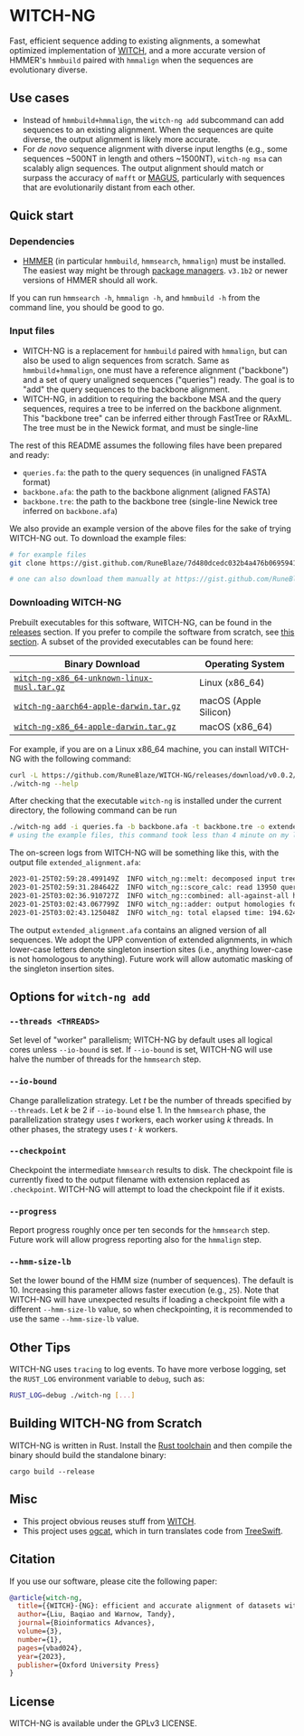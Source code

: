 WITCH-NG
================

Fast, efficient sequence adding to existing alignments, a somewhat optimized implementation of [WITCH](https://github.com/c5shen/WITCH), and a more accurate version of HMMER's `hmmbuild` paired with `hmmalign` when the sequences are evolutionary diverse.

## Use cases

 - Instead of `hmmbuild+hmmalign`, the `witch-ng add` subcommand can add sequences to an existing alignment. When the sequences are quite diverse, the output alignment is likely more accurate.
 - For *de novo* sequence alignment with diverse input lengths (e.g., some sequences ~500NT in length and others ~1500NT), `witch-ng msa` can scalably align sequences. The output alignment should match or surpass the accuracy of `mafft` or [MAGUS](https://github.com/vlasmirnov/MAGUS), particularly with sequences that are evolutionarily distant from each other.

## Quick start

### Dependencies

 - [HMMER](http://hmmer.org/) (in particular `hmmbuild`, `hmmsearch`, `hmmalign`) must be installed. The easiest way might be through [package managers](http://hmmer.org/documentation.html). `v3.1b2` or newer versions of HMMER should all work.

If you can run `hmmsearch -h`, `hmmalign -h`, and `hmmbuild -h` from the command line, you should be good to go.

### Input files

 - WITCH-NG is a replacement for `hmmbuild` paired with `hmmalign`, but can also be used to align sequences from scratch. Same as `hmmbuild`+`hmmalign`, one must have a reference alignment ("backbone") and a set of query unaligned sequences ("queries") ready. The goal is to "add" the query sequences to the backbone alignment.
 - WITCH-NG, in addition to requiring the backbone MSA and the query sequences, requires a tree to be inferred on the backbone alignment. This "backbone tree" can be inferred either through FastTree or RAxML. The tree must be in the Newick format, and must be single-line

The rest of this README assumes the following files have been prepared and ready:

  - `queries.fa`: the path to the query sequences (in unaligned FASTA format)
  - `backbone.afa`: the path to the backbone alignment (aligned FASTA)
  - `backbone.tre`: the path to the backbone tree (single-line Newick tree inferred on `backbone.afa`)

We also provide an example version of the above files for the sake of trying WITCH-NG out. To download the example files:

```bash
# for example files
git clone https://gist.github.com/RuneBlaze/7d480dcedc032b4a476b06959410916b witch-ng-examples && cd witch-ng-examples

# one can also download them manually at https://gist.github.com/RuneBlaze/7d480dcedc032b4a476b06959410916b
```

### Downloading WITCH-NG

Prebuilt executables for this software, WITCH-NG, can be found in the [releases](https://github.com/RuneBlaze/WITCH-NG/releases/) section. If you prefer to compile the software from scratch, see [this section](#building-witch-ng-from-scratch). A subset of the provided executables can be found here:

| Binary Download                                                            | Operating System |
|----------------------------------------------------------------------------------|---------------------------------|
| [`witch-ng-x86_64-unknown-linux-musl.tar.gz`](https://github.com/RuneBlaze/WITCH-NG/releases/download/v0.0.2/witch-ng-x86_64-unknown-linux-musl.tar.gz)         | Linux (x86_64)                   |
| [`witch-ng-aarch64-apple-darwin.tar.gz`](https://github.com/RuneBlaze/WITCH-NG/releases/download/v0.0.2/witch-ng-aarch64-apple-darwin.tar.gz)              | macOS (Apple Silicon)            |
| [`witch-ng-x86_64-apple-darwin.tar.gz`](https://github.com/RuneBlaze/WITCH-NG/releases/download/v0.0.2/witch-ng-x86_64-apple-darwin.tar.gz)                | macOS (x86_64)                   |

For example, if you are on a Linux x86_64 machine, you can install WITCH-NG with the following command:

```bash
curl -L https://github.com/RuneBlaze/WITCH-NG/releases/download/v0.0.2/witch-ng-x86_64-unknown-linux-musl.tar.gz | tar -xz
./witch-ng --help
```


After checking that the executable `witch-ng` is installed under the current directory, the following command can be run

```bash
./witch-ng add -i queries.fa -b backbone.afa -t backbone.tre -o extended_alignment.afa
# using the example files, this command took less than 4 minute on my laptop
```

The on-screen logs from WITCH-NG will be something like this, with the output file `extended_alignment.afa`:

```bash
2023-01-25T02:59:28.499149Z  INFO witch_ng::melt: decomposed input tree num_subsets=275
2023-01-25T02:59:31.284642Z  INFO witch_ng::score_calc: read 13950 query sequences
2023-01-25T03:02:36.910727Z  INFO witch_ng::combined: all-against-all hmmsearch (with adjusted bitscore calculation) took 185.626686208s
2023-01-25T03:02:43.067799Z  INFO witch_ng::adder: output homologies formatted, output alignment will have 874 columns
2023-01-25T03:02:43.125048Z  INFO witch_ng: total elapsed time: 194.624788166s
```

The output `extended_alignment.afa` contains an aligned version of all sequences. We adopt the UPP convention of extended alignments, in which lower-case letters denote singleton insertion sites (i.e., anything lower-case is not homologous to anything). Future work will allow automatic masking of the singleton insertion sites.

## Options for `witch-ng add`

### `--threads <THREADS>`

Set level of "worker" parallelism; WITCH-NG by default uses all logical cores unless `--io-bound` is set. If
`--io-bound` is set, WITCH-NG will use halve the number of threads for the `hmmsearch` step.

### `--io-bound`

Change parallelization strategy. Let $t$ be the number of threads specified by `--threads`. Let $k$ be $2$
if `--io-bound` else $1$. In the `hmmsearch` phase, the parallelization strategy uses $t$ workers, each worker using $k$ threads.
In other phases, the strategy uses $t \cdot k$ workers.

### `--checkpoint`

Checkpoint the intermediate `hmmsearch` results to disk. The checkpoint file is currently fixed to the output filename with
extension replaced as `.checkpoint`. WITCH-NG will attempt to load the checkpoint file if it exists.

### `--progress`

Report progress roughly once per ten seconds for the `hmmsearch` step. Future work will allow progress reporting also for the `hmmalign` step.

### `--hmm-size-lb`

Set the lower bound of the HMM size (number of sequences). The default is 10. Increasing this parameter allows faster execution (e.g., `25`). Note that WITCH-NG will have unexpected results if loading a checkpoint file with a different `--hmm-size-lb` value, so
when checkpointing, it is recommended to use the same `--hmm-size-lb` value.

## Other Tips

WITCH-NG uses `tracing` to log events. To have more verbose logging, set the `RUST_LOG` environment variable to `debug`, such as:

```bash
RUST_LOG=debug ./witch-ng [...]
```

## Building WITCH-NG from Scratch

WITCH-NG is written in Rust. Install the [Rust toolchain](https://www.rust-lang.org/tools/install) and then compile the binary should build the standalone binary:

```shell
cargo build --release
```

## Misc

 - This project obvious reuses stuff from [WITCH](https://github.com/c5shen/WITCH).
 - This project uses [ogcat](https://github.com/RuneBlaze/ogcat), which in turn translates code from [TreeSwift](https://niema.net/TreeSwift/).

## Citation

If you use our software, please cite the following paper:

```bibtex
@article{witch-ng,
  title={{WITCH}-{NG}: efficient and accurate alignment of datasets with sequence length heterogeneity},
  author={Liu, Baqiao and Warnow, Tandy},
  journal={Bioinformatics Advances},
  volume={3},
  number={1},
  pages={vbad024},
  year={2023},
  publisher={Oxford University Press}
}
```

## License

WITCH-NG is available under the GPLv3 LICENSE.